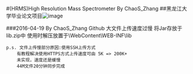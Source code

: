 #(HRMS)High Resolution Mass Spectrometer By ChaoS_Zhang 
##黑龙江大学毕业论文项目![image](https://ss0.baidu.com/6ONWsjip0QIZ8tyhnq/it/u=3489103920,3432591277&fm=58)

###2016-04-19 By ChaoS_Zhang
	Github 大文件上传速度过慢 将Jar存放于lib.zip中 
	使用时解压放置于\WebContent\WEB-INF\lib
	
	p.s. 文件上传慢部分原因:使用SSH上传方式 
		有教程解决使用HTTPS方式上传速度可由 5K => 200K+
		未实现，速度还是缓慢
		44M文件20分钟同步完成




